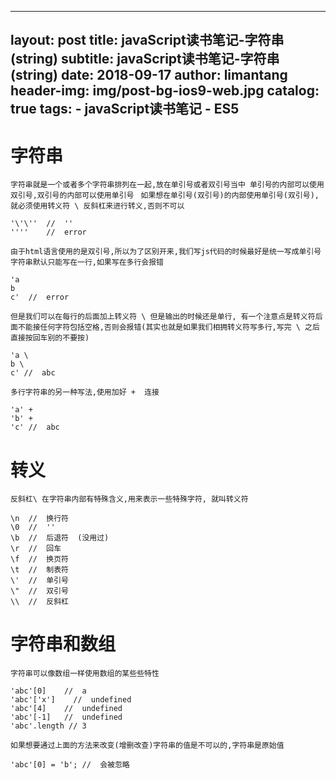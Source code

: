 
---
layout:     post
title:      javaScript读书笔记-字符串(string)
subtitle:   javaScript读书笔记-字符串(string)
date:       2018-09-17
author:     limantang
header-img: img/post-bg-ios9-web.jpg
catalog: true
tags:
    - javaScript读书笔记
    - ES5
---
# 字符串
``字符串就是一个或者多个字符串排列在一起,放在单引号或者双引号当中
单引号的内部可以使用双引号,双引号的内部可以使用单引号
``
``如果想在单引号(双引号)的内部使用单引号(双引号),就必须使用转义符 \ 反斜杠来进行转义,否则不可以
``
```
'\'\''  //  ''
''''    //  error
```
``由于html语言使用的是双引号,所以为了区别开来,我们写js代码的时候最好是统一写成单引号
``
``字符串默认只能写在一行,如果写在多行会报错
``
```
'a
b
c'  //  error
```
``但是我们可以在每行的后面加上转义符 \ 但是输出的时候还是单行, 有一个注意点是转义符后面不能接任何字符包括空格,否则会报错(其实也就是如果我们相拥转义符写多行,写完 \ 之后直接按回车别的不要按)
``
```
'a \
b \
c' //  abc
```
``多行字符串的另一种写法,使用加好 +  连接
``
```
'a' +
'b' +
'c' //  abc
```
# 转义
``反斜杠\ 在字符串内部有特殊含义,用来表示一些特殊字符, 就叫转义符
``
```
\n  //  换行符
\0  //  ''
\b  //  后退符  (没用过)
\r  //  回车
\f  //  换页符
\t  //  制表符
\'  //  单引号
\"  //  双引号
\\  //  反斜杠
```
# 字符串和数组
``字符串可以像数组一样使用数组的某些些特性
``
```
'abc'[0]    //  a
'abc'['x']    //  undefined
'abc'[4]    //  undefined
'abc'[-1]   //  undefined
'abc'.length // 3
```
``如果想要通过上面的方法来改变(增删改查)字符串的值是不可以的,字符串是原始值
``
```
'abc'[0] = 'b'; //  会被忽略
```

















